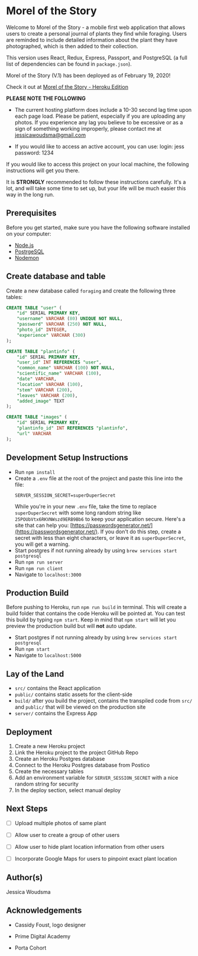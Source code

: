 # Morel of the Story

Welcome to Morel of the Story - a mobile first web application that allows users to create a personal journal of plants they find while foraging. Users are reminded to include detailed information about the plant they have photographed, which is then added to their collection. 

This version uses React, Redux, Express, Passport, and PostgreSQL (a full list of dependencies can be found in `package.json`).

Morel of the Story (V.1) has been deployed as of February 19, 2020! 

Check it out at [Morel of the Story - Heroku Edition](https://boiling-ridge-34034.herokuapp.com/#/home) 

**PLEASE NOTE THE FOLLOWING**

- The current hosting platform does include a 10-30 second lag time upon each page load. Please be patient, especially if you are uploading any photos. If you experience any lag you believe to be excessive or as a sign of something working improperly, please contact me at jessicawoudsma@gmail.com

- If you would like to access an active account, you can use:
login: jess
password: 1234

If you would like to access this project on your local machine, the following instructions will get you there. 

It is **STRONGLY** recommended to follow these instructions carefully. It's a lot, and will take some time to set up, but your life will be much easier this way in the long run.


## Prerequisites

Before you get started, make sure you have the following software installed on your computer:

- [Node.js](https://nodejs.org/en/)
- [PostrgeSQL](https://www.postgresql.org/)
- [Nodemon](https://nodemon.io/)

## Create database and table

Create a new database called `foraging` and create the following three tables: 

```SQL
CREATE TABLE "user" (
    "id" SERIAL PRIMARY KEY,
    "username" VARCHAR (80) UNIQUE NOT NULL,
    "password" VARCHAR (250) NOT NULL,
    "photo_id" INTEGER,
    "experience" VARCHAR (300)
);

CREATE TABLE "plantinfo" (
	"id" SERIAL PRIMARY KEY,
	"user_id" INT REFERENCES "user",
	"common_name" VARCHAR (100) NOT NULL,
	"scientific_name" VARCHAR (100),
	"date" VARCHAR,
	"location" VARCHAR (100),
	"stem" VARCHAR (200),
	"leaves" VARCHAR (200),
	"added_image" TEXT	
);

CREATE TABLE "images" (
	"id" SERIAL PRIMARY KEY,
	"plantinfo_id" INT REFERENCES "plantinfo",
	"url" VARCHAR
);
```

## Development Setup Instructions

* Run `npm install`
* Create a `.env` file at the root of the project and paste this line into the file:
    ```
    SERVER_SESSION_SECRET=superDuperSecret
    ```
    While you're in your new `.env` file, take the time to replace `superDuperSecret` with some long random string like `25POUbVtx6RKVNWszd9ERB9Bb6` to keep your application secure. Here's a site that can help you: [https://passwordsgenerator.net/](https://passwordsgenerator.net/). If you don't do this step, create a secret with less than eight characters, or leave it as `superDuperSecret`, you will get a warning.
* Start postgres if not running already by using `brew services start postgresql`
* Run `npm run server`
* Run `npm run client`
* Navigate to `localhost:3000`


## Production Build

Before pushing to Heroku, run `npm run build` in terminal. This will create a build folder that contains the code Heroku will be pointed at. You can test this build by typing `npm start`. Keep in mind that `npm start` will let you preview the production build but will **not** auto update.

* Start postgres if not running already by using `brew services start postgresql`
* Run `npm start`
* Navigate to `localhost:5000`

## Lay of the Land

* `src/` contains the React application
* `public/` contains static assets for the client-side
* `build/` after you build the project, contains the transpiled code from `src/` and `public/` that will be viewed on the production site
* `server/` contains the Express App


## Deployment

1. Create a new Heroku project
2. Link the Heroku project to the project GitHub Repo
3. Create an Heroku Postgres database
4. Connect to the Heroku Postgres database from Postico
5. Create the necessary tables
6. Add an environment variable for `SERVER_SESSION_SECRET` with a nice random string for security
7. In the deploy section, select manual deploy

## Next Steps

- [ ] Upload multiple photos of same plant
- [ ] Allow user to create a group of other users
- [ ] Allow user to hide plant location information from other users
- [ ] Incorporate Google Maps for users to pinpoint exact plant location


## Author(s)

Jessica Woudsma


## Acknowledgements

- Cassidy Foust, logo designer

- Prime Digital Academy

- Porta Cohort
